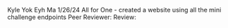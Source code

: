 Kyle Yok Eyh Ma
1/26/24
All for One - created a website using all the mini challenge endpoints
Peer Reviewer:
Review: 
